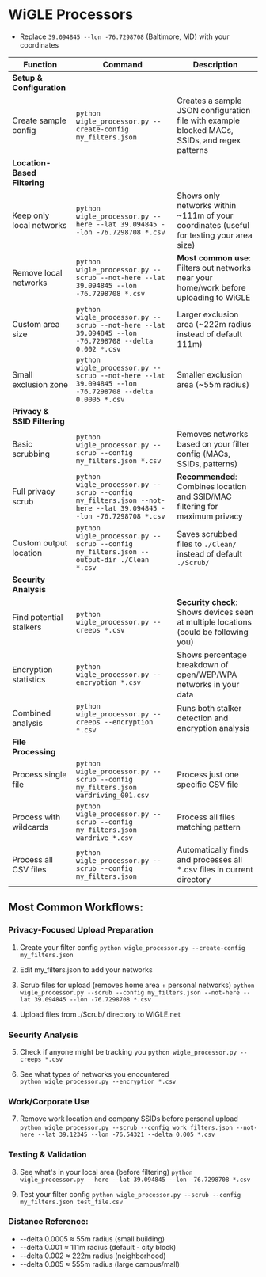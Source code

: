 # WiGLE Processors

* Replace `39.094845 --lon -76.7298708` (Baltimore, MD) with your coordinates

| **Function** | **Command** | **Description** |
|--------------|-------------|-----------------|
| **Setup & Configuration** |
| Create sample config | `python wigle_processor.py --create-config my_filters.json` | Creates a sample JSON configuration file with example blocked MACs, SSIDs, and regex patterns |
| **Location-Based Filtering** |
| Keep only local networks | `python wigle_processor.py --here --lat 39.094845 --lon -76.7298708 *.csv` | Shows only networks within ~111m of your coordinates (useful for testing your area size) |
| Remove local networks | `python wigle_processor.py --scrub --not-here --lat 39.094845 --lon -76.7298708 *.csv` | **Most common use**: Filters out networks near your home/work before uploading to WiGLE |
| Custom area size | `python wigle_processor.py --scrub --not-here --lat 39.094845 --lon -76.7298708 --delta 0.002 *.csv` | Larger exclusion area (~222m radius instead of default 111m) |
| Small exclusion zone | `python wigle_processor.py --scrub --not-here --lat 39.094845 --lon -76.7298708 --delta 0.0005 *.csv` | Smaller exclusion area (~55m radius) |
| **Privacy & SSID Filtering** |
| Basic scrubbing | `python wigle_processor.py --scrub --config my_filters.json *.csv` | Removes networks based on your filter config (MACs, SSIDs, patterns) |
| Full privacy scrub | `python wigle_processor.py --scrub --config my_filters.json --not-here --lat 39.094845 --lon -76.7298708 *.csv` | **Recommended**: Combines location and SSID/MAC filtering for maximum privacy |
| Custom output location | `python wigle_processor.py --scrub --config my_filters.json --output-dir ./Clean *.csv` | Saves scrubbed files to `./Clean/` instead of default `./Scrub/` |
| **Security Analysis** |
| Find potential stalkers | `python wigle_processor.py --creeps *.csv` | **Security check**: Shows devices seen at multiple locations (could be following you) |
| Encryption statistics | `python wigle_processor.py --encryption *.csv` | Shows percentage breakdown of open/WEP/WPA networks in your data |
| Combined analysis | `python wigle_processor.py --creeps --encryption *.csv` | Runs both stalker detection and encryption analysis |
| **File Processing** |
| Process single file | `python wigle_processor.py --scrub --config my_filters.json wardriving_001.csv` | Process just one specific CSV file |
| Process with wildcards | `python wigle_processor.py --scrub --config my_filters.json wardrive_*.csv` | Process all files matching pattern |
| Process all CSV files | `python wigle_processor.py --scrub --config my_filters.json` | Automatically finds and processes all *.csv files in current directory |

## Most Common Workflows:

### Privacy-Focused Upload Preparation

1. Create your filter config
`python wigle_processor.py --create-config my_filters.json`

2. Edit my_filters.json to add your networks

3. Scrub files for upload (removes home area + personal networks)
`python wigle_processor.py --scrub --config my_filters.json --not-here --lat 39.094845 --lon -76.7298708 *.csv`

4. Upload files from ./Scrub/ directory to WiGLE.net

### Security Analysis

5. Check if anyone might be tracking you
`python wigle_processor.py --creeps *.csv`

6. See what types of networks you encountered  
`python wigle_processor.py --encryption *.csv`

### Work/Corporate Use

7.  Remove work location and company SSIDs before personal upload
`python wigle_processor.py --scrub --config work_filters.json --not-here --lat 39.12345 --lon -76.54321 --delta 0.005 *.csv`

### Testing & Validation
8. See what's in your local area (before filtering)
`python wigle_processor.py --here --lat 39.094845 --lon -76.7298708 *.csv`

9. Test your filter config
`python wigle_processor.py --scrub --config my_filters.json test_file.csv`

### Distance Reference:
- --delta 0.0005 ≈ 55m radius (small building)
- --delta 0.001 ≈ 111m radius (default - city block)  
- --delta 0.002 ≈ 222m radius (neighborhood)
- --delta 0.005 ≈ 555m radius (large campus/mall)
